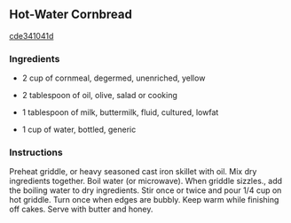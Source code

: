 ## Hot-Water Cornbread

[cde341041d](http://www.food.com/recipe/hot-water-cornbread-325727)

### Ingredients

 - 2 cup of cornmeal, degermed, unenriched, yellow

 - 2 tablespoon of oil, olive, salad or cooking

 - 1 tablespoon of milk, buttermilk, fluid, cultured, lowfat

 - 1 cup of water, bottled, generic

### Instructions

Preheat griddle, or heavy seasoned cast iron skillet with oil. Mix dry ingredients together. Boil water (or microwave). When griddle sizzles., add the boiling water to dry ingredients. Stir once or twice and pour 1/4 cup on hot griddle. Turn once when edges are bubbly. Keep warm while finishing off cakes. Serve with butter and honey.